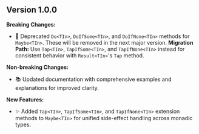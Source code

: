## Version 1.0.0

**Breaking Changes:**
- 🚨 Deprecated `Do<TIn>`, `DoIfSome<TIn>`, and `DoIfNone<TIn>` methods for `Maybe<TIn>`. These will be removed in the next major version.
  **Migration Path:** Use `Tap<TIn>`, `TapIfSome<TIn>`, and `TapIfNone<TIn>` instead for consistent behavior with `Result<TIn>`'s `Tap` method.

**Non-breaking Changes:**
- 📚 Updated documentation with comprehensive examples and explanations for improved clarity.

**New Features:**
- ✨ Added `Tap<TIn>`, `TapIfSome<TIn>`, and `TapIfNone<TIn>` extension methods to `Maybe<TIn>` for unified side-effect handling across monadic types.